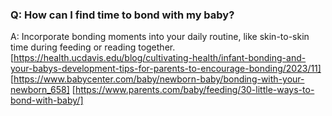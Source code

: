 ### Q: How can I find time to bond with my baby? 

A: Incorporate bonding moments into your daily routine, like skin-to-skin time during feeding or reading together. 
[https://health.ucdavis.edu/blog/cultivating-health/infant-bonding-and-your-babys-development-tips-for-parents-to-encourage-bonding/2023/11]
[https://www.babycenter.com/baby/newborn-baby/bonding-with-your-newborn_658]
[https://www.parents.com/baby/feeding/30-little-ways-to-bond-with-baby/]
